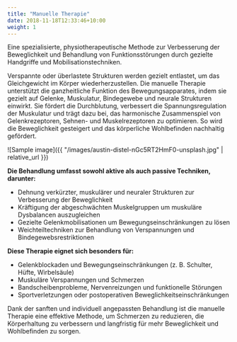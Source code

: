```yaml
---
title: "Manuelle Therapie"
date: 2018-11-18T12:33:46+10:00
weight: 1
---
```


Eine spezialisierte, physiotherapeutische Methode zur Verbesserung der Beweglichkeit und Behandlung von Funktionsstörungen durch gezielte Handgriffe und Mobilisationstechniken.

Verspannte oder überlastete Strukturen werden gezielt entlastet, um das Gleichgewicht im Körper wiederherzustellen. Die manuelle Therapie unterstützt die ganzheitliche Funktion des Bewegungsapparates, indem sie gezielt auf Gelenke, Muskulatur, Bindegewebe und neurale Strukturen einwirkt. Sie fördert die Durchblutung, verbessert die Spannungsregulation der Muskulatur und trägt dazu bei, das harmonische Zusammenspiel von Gelenkrezeptoren, Sehnen- und Muskelrezeptoren zu optimieren. So wird die Beweglichkeit gesteigert und das körperliche Wohlbefinden nachhaltig gefördert.

![Sample image]({{ "/images/austin-distel-nGc5RT2HmF0-unsplash.jpg" | relative_url }})

**Die Behandlung umfasst sowohl aktive als auch passive Techniken, darunter:**
* Dehnung verkürzter, muskulärer und neuraler Strukturen zur Verbesserung der Beweglichkeit
* Kräftigung der abgeschwächten Muskelgruppen um muskuläre Dysbalancen auszugleichen
* Gezielte Gelenkmobilisationen um Bewegungseinschränkungen zu lösen
* Weichteiltechniken zur Behandlung von Verspannungen und Bindegewebsrestriktionen

**Diese Therapie eignet sich besonders für:**
* Gelenkblockaden und Bewegungseinschränkungen (z. B. Schulter, Hüfte, Wirbelsäule)
* Muskuläre Verspannungen und Schmerzen
* Bandscheibenprobleme, Nervenreizungen und funktionelle Störungen
* Sportverletzungen oder postoperativen Beweglichkeitseinschränkungen

Dank der sanften und individuell angepassten Behandlung ist die manuelle Therapie eine effektive Methode, um Schmerzen zu reduzieren, die Körperhaltung zu verbessern und langfristig für mehr Beweglichkeit und Wohlbefinden zu sorgen.
